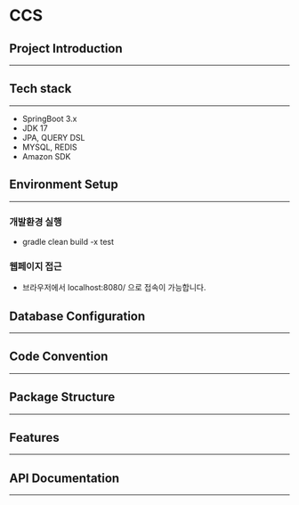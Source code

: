 # CCS

## Project Introduction
<hr>

## Tech stack
<hr>

- SpringBoot  3.x
- JDK 17
- JPA, QUERY DSL
- MYSQL, REDIS
- Amazon SDK

## Environment Setup
<hr>

### 개발환경 실행

- gradle clean build -x test 

### 웹페이지 접근 

- 브라우저에서 localhost:8080/ 으로 접속이 가능합니다. 

## Database Configuration
<hr>

## Code Convention
<hr>

## Package Structure
<hr>

## Features
<hr>

## API Documentation
<hr>

